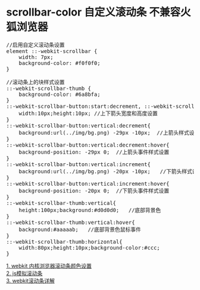 # scrollbar-color   自定义滚动条  不兼容火狐浏览器
<pre>
//启用自定义滚动条设置
element ::-webkit-scrollbar {
    width: 7px;
    background-color: #f0f0f0;
}

//滚动条上的块样式设置
::-webkit-scrollbar-thumb {
    background-color: #6a8bfa;
}
::-webkit-scrollbar-button:start:decrement, ::-webkit-scrollbar-button:end:increment{
    width:10px;height:10px; //上下箭头宽度和高度设置
}   
::-webkit-scrollbar-button:vertical:decrement{
    background:url(../img/bg.png) -29px -10px;  //上箭头样式设置
}  
::-webkit-scrollbar-button:vertical:decrement:hover{
    background-position: -29px 0;  //上箭头事件样式设置
}          
::-webkit-scrollbar-button:vertical:increment{
    background:url(../img/bg.png) -20px -10px;   //下箭头样式设置
}    
::-webkit-scrollbar-button:vertical:increment:hover{
    background-position: -20px 0;  //下箭头事件样式设置
}          
::-webkit-scrollbar-thumb:vertical{
    height:100px;background:#d0d0d0;   //底部背景色
}  
::-webkit-scrollbar-thumb:vertical:hover{
    background:#aaaaab;   //底部背景色鼠标事件
}         
::-webkit-scrollbar-thumb:horizontal{
    width:80px;height:10px;background-color:#ccc;
}
</pre>

<a href="http://www.lyblog.net/detail/314.html" target="_blank">1. webkit 内核浏览器滚动条颜色设置</a><br/>
<a href="http://passer-by.com/widget/jquery-scrollbar/" target="_blank">2. js模拟滚动条</a><br/>
<a href="http://edu.cnzz.cn/201212/836936e7.shtml">3. webkit滚动条详解</a>
